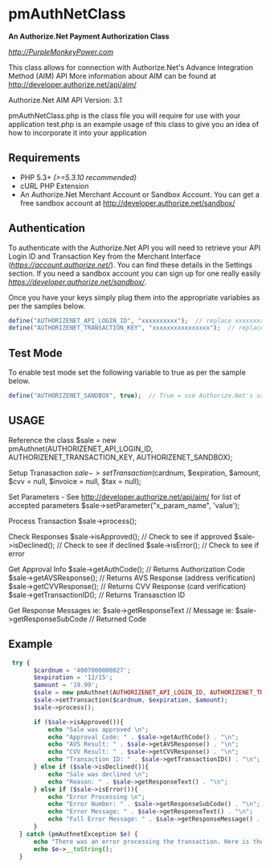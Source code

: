 # pmAuthNetClass
**An Authorize.Net Payment Authorization Class**

*http://PurpleMonkeyPower.com*

 This class allows for connection with Authorize.Net's Advance Integration Method (AIM) API
 More information about AIM can be found at http://developer.authorize.net/api/aim/
  
 Authorize.Net AIM API Version: 3.1


pmAuthNetClass.php is the class file you will require for use with your application
test.php is an example usage of this class to give you an idea of how to incorporate it into your application


## Requirements
- PHP 5.3+ *(>=5.3.10 recommended)*
- cURL PHP Extension
- An Authorize.Net Merchant Account or Sandbox Account. You can get a 
	free sandbox account at http://developer.authorize.net/sandbox/


## Authentication
To authenticate with the Authorize.Net API you will need to retrieve your API Login ID and Transaction Key from the Merchant Interface (*https://account.authorize.net/*).  You can find these details in the Settings section.
If you need a sandbox account you can sign up for one really easily *https://developer.authorize.net/sandbox/*.

Once you have your keys simply plug them into the appropriate variables as per the samples below.

````php
define("AUTHORIZENET_API_LOGIN_ID", "xxxxxxxxxx");  // replace xxxxxxxxxx with your Authorize.Net API Login ID
define("AUTHORIZENET_TRANSACTION_KEY", "xxxxxxxxxxxxxxxx");  // replace xxxxxxxxxxxxxxxx with your Authorize.net API Transaction Key
````

## Test Mode
To enable test mode set the following variable to true as per the sample below.

````php
define("AUTHORIZENET_SANDBOX", true);  // True = use Authorize.Net's sandbox url (Testing) or False = use Authorize.Net's live url
````


## USAGE
  
  Reference the class
  $sale = new pmAuthnet(AUTHORIZENET_API_LOGIN_ID, AUTHORIZENET_TRANSACTION_KEY, AUTHORIZENET_SANDBOX);
  
  Setup Tranasaction
  $sale->setTransaction($cardnum, $expiration, $amount, $cvv = null, $invoice = null, $tax = null);
  
  Set Parameters  - See http://developer.authorize.net/api/aim/ for list of accepted parameters
  $sale->setParameter("x_param_name", 'value');
  
  Process Transaction
  $sale->process();
  
  Check Responses
  $sale->isApproved();           // Check to see if approved
  $sale->isDeclined();           // Check to see if declined
  $sale->isError();              // Check to see if error
  
  Get Approval Info
  $sale->getAuthCode();          // Returns Authorization Code
  $sale->getAVSResponse();       // Returns AVS Response (address verification)
  $sale->getCVVResponse();       // Returns CVV Response (card verification)
  $sale->getTransactionID();     // Returns Transasction ID
  
  Get Response Messages
  ie: $sale->getResponseText     // Message
  ie: $sale->getResponseSubCode  // Returned Code
 

## Example
 ```php   
  try {
        $cardnum = '4007000000027';
        $expiration = '12/15';
        $amount = '19.99';
        $sale = new pmAuthnet(AUTHORIZENET_API_LOGIN_ID, AUTHORIZENET_TRANSACTION_KEY, AUTHORIZENET_SANDBOX);
        $sale->setTransaction($cardnum, $expiration, $amount);
        $sale->process();
 
        if ($sale->isApproved()){
            echo "Sale was approved \n";
            echo "Approval Code: " . $sale->getAuthCode() . "\n";
            echo "AVS Result: " . $sale->getAVSResponse() . "\n";
            echo "CVV Result: " . $sale->getCVVResponse() . "\n";
            echo "Transaction ID: " . $sale->getTransactionID() . "\n";
        } else if ($sale->isDeclined()){
            echo "Sale was declined \n";
            echo "Reason: " . $sale->getResponseText() . "\n";
        } else if ($sale->isError()){
            echo "Error Processing \n";
            echo "Error Number: " . $sale->getResponseSubCode() . "\n";
            echo "Error Message: " . $sale->getResponseText() . "\n";
            echo "Full Error Message: " . $sale->getResponseMessage() . "\n";
        }
    } catch (pmAuthnetException $e) {
        echo "There was an error processing the transaction. Here is the error message: \n";
        echo $e->__toString();
    } 
```  
